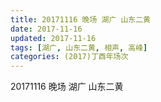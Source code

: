 ```yaml
---
title: 20171116 晚场 湖广 山东二黄
date: 2017-11-16
updated: 2017-11-16
tags: [湖广, 山东二黄, 相声, 高峰] 
categories: (2017)丁酉年场次 
---
```

20171116 晚场 湖广 山东二黄
